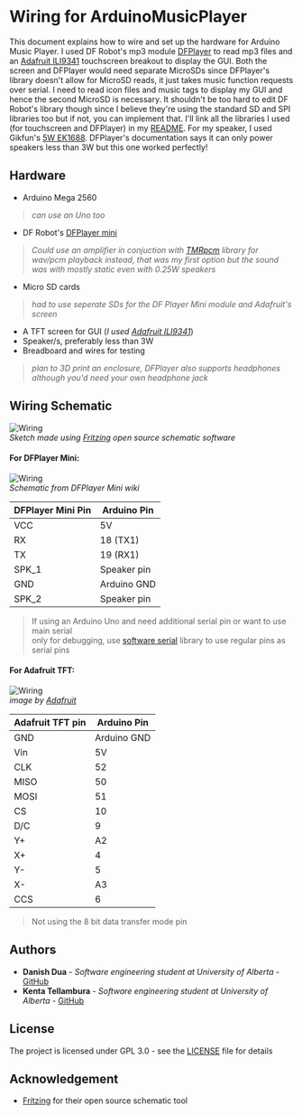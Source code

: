 Wiring for ArduinoMusicPlayer
=============================

This document explains how to wire and set up the hardware for Arduino Music
Player. I used DF Robot's mp3 module [DFPlayer](https://www.dfrobot.com/product-1121.html "DFPlayer For Arduino")
to read mp3 files and an [Adafruit ILI9341](https://www.adafruit.com/product/1770 "2.8 TFT LCD with...") touchscreen
breakout to display the GUI. Both the screen and DFPlayer would need separate MicroSDs since DFPlayer's
library doesn't allow for MicroSD reads, it just takes music function requests over serial. I need to read icon files and music tags
to display my GUI and hence the second MicroSD is necessary. It shouldn't be too hard to edit DF Robot's library though
since I believe they're using the standard SD and SPI libraries too but if not, you can implement that.
I'll link all the libraries I used (for touchscreen and DFPlayer) in my [README](https://github.com/dandua98/ArduinoMusicPlayer/blob/master/README.md "README.md"). For my speaker, I used
Gikfun's [5W EK1688](https://www.amazon.ca/Gikfun-Speaker-Stereo-Woofer-Arduino/dp/B0154KLTNM/ref=sr_1_1?ie=UTF8&qid=1511999750&sr=8-1&keywords=gikfun+speaker "Gikfun 2 8 Ohm 5W Audio..."). DFPlayer's documentation says it can only power speakers less than 3W but this one worked perfectly!

## Hardware

* Arduino Mega 2560<br/>
> _can use an Uno too_
* DF Robot's [DFPlayer mini](https://www.dfrobot.com/product-1121.html "DFPlayer For Arduino") <br/>
>_Could use an amplifier in conjuction with [TMRpcm](https://github.com/TMRh20/TMRpcm "asynchronous playback of PCM/WAV...") library for wav/pcm playback instead, that was my first option but the sound was with mostly static even with 0.25W speakers_<br/>
* Micro SD cards <br/>
>_had to use seperate SDs for the DF Player Mini module and Adafruit's screen_
* A TFT screen for GUI (_I used [Adafruit ILI9341](https://www.adafruit.com/product/1770 "2.8 TFT LCD with...")_)
* Speaker/s, preferably less than 3W
* Breadboard and wires for testing <br/>
>_plan to 3D print an enclosure, DFPlayer also supports headphones although you'd need your own headphone jack_


## Wiring Schematic
![Wiring](https://github.com/dandua98/ArduinoMusicPlayer/raw/master/common/images/wiring.png "Wiring")<br/>
_Sketch made using [Fritzing](http://fritzing.org/home/ "Fritzing") open source schematic software_

#### For DFPlayer Mini:
![Wiring](https://github.com/dandua98/ArduinoMusicPlayer/raw/master/common/images/dfplayer.png "DFPlayer Mini")<br/>
_Schematic from DFPlayer Mini wiki_<br/>

| DFPlayer Mini Pin| Arduino Pin|
| -----------------|------------|
| VCC              | 5V         |
| RX               | 18 (TX1)   |
| TX               | 19 (RX1)   |
| SPK_1            | Speaker pin|
| GND              | Arduino GND|
| SPK_2            | Speaker pin|
> If using an Arduino Uno and need additional serial pin or want to use main serial<br/>
only for debugging, use [software serial](https://www.arduino.cc/en/Reference/SoftwareSerial "sofware serial") library to use regular pins as serial pins


#### For Adafruit TFT:
![Wiring](https://cdn-learn.adafruit.com/assets/assets/000/003/037/small360/lcds___displays_controlwire.jpg?1396790524 "Adafruit TFT")<br/>
_image by [Adafruit](https://www.adafruit.com "Adafruit")_

| Adafruit TFT pin| Arduino Pin|
| ----------------|------------|
| GND             | Arduino GND|
| Vin             | 5V         |
| CLK             | 52         |
| MISO            | 50         |
| MOSI            | 51         |
| CS              | 10         |
| D/C             | 9          |
| Y+              | A2         |
| X+              | 4          |
| Y-              | 5          |
| X-              | A3         |
| CCS             | 6          |
> Not using the 8 bit data transfer mode pin

## Authors
* __Danish Dua__ - _Software engineering student at University of Alberta_ - [GitHub](https://github.com/dandua98)
* __Kenta Tellambura__ - _Software engineering student at University of Alberta_ - [GitHub](https://github.com/kenboo98)

## License
The project is licensed under GPL 3.0 - see the [LICENSE](https://github.com/dandua98/ArduinoMusicPlayer/blob/master/LICENSE "LICENSE") file for details
## Acknowledgement
* [Fritzing](http://fritzing.org/home/ "Fritzing") for their open source schematic tool
